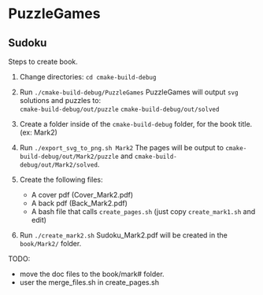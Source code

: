 # PuzzleGames

## Sudoku
Steps to create book. 

1. Change directories: `cd cmake-build-debug`

2. Run `./cmake-build-debug/PuzzleGames`
    PuzzleGames will output `svg` solutions and puzzles to:  
        `cmake-build-debug/out/puzzle` 
        `cmake-build-debug/out/solved`

3. Create a folder inside of the `cmake-build-debug` folder, for the book title. (ex: Mark2)

4. Run `./export_svg_to_png.sh Mark2`
    The pages will be output to `cmake-build-debug/out/Mark2/puzzle` and `cmake-build-debug/out/Mark2/solved`.

5. Create the following files:
    * A cover pdf (Cover_Mark2.pdf)
    * A back pdf (Back_Mark2.pdf)
    * A bash file that calls `create_pages.sh` (just copy `create_mark1.sh` and edit)

5. Run `./create_mark2.sh`
    Sudoku_Mark2.pdf will be created in the `book/Mark2/` folder.

TODO:
* move the doc files to the book/mark# folder.
* user the merge_files.sh in create_pages.sh

